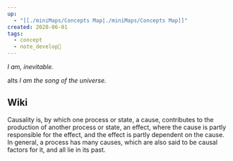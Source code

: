```yaml
---
up:
  - "[[./miniMaps/Concepts Map|./miniMaps/Concepts Map]]"
created: 2020-06-01
tags:
  - concept
  - note_develop🍃
---
```

 *I am, inevitable.*

alts
*I am the song of the universe.*

## Wiki
Causality is, by which one process or state, a cause, contributes to the production of another process or state, an effect, where the cause is partly responsible for the effect, and the effect is partly dependent on the cause. In general, a process has many causes, which are also said to be causal factors for it, and all lie in its past.

